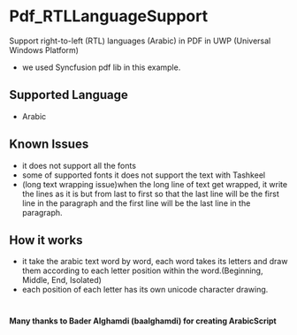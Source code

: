 # Pdf_RTLLanguageSupport
Support right-to-left (RTL) languages (Arabic) in PDF in UWP (Universal Windows Platform)
- we used Syncfusion pdf lib in this example.

## Supported Language
- Arabic

## Known Issues
- it does not support all the fonts
- some of supported fonts it does not support the text with Tashkeel
- (long text wrapping issue)when the long line of text get wrapped, it write the lines as it is but from last to first so that the last line will be the first line in the paragraph and the first line will be the last line in the paragraph.

## How it works
- it take the arabic text word by word, each word takes its letters and draw them according to each letter position within the word.(Beginning, Middle, End, Isolated)
- each position of each letter has its own unicode character drawing.

#

#### Many thanks to Bader Alghamdi (baalghamdi) for creating ArabicScript
